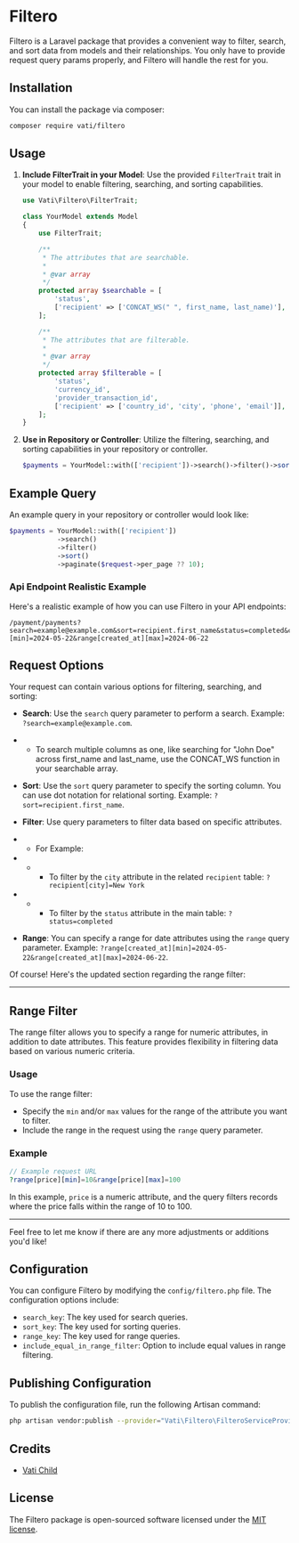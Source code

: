 # Filtero

Filtero is a Laravel package that provides a convenient way to filter, search, and sort data from models and their
relationships.
You only have to provide request query params properly, and Filtero will handle the rest for you.

## Installation

You can install the package via composer:

```bash
composer require vati/filtero
```

## Usage

1. **Include FilterTrait in your Model**: Use the provided `FilterTrait` trait in your model to enable filtering,
   searching, and sorting capabilities.

    ```php
    use Vati\Filtero\FilterTrait;

    class YourModel extends Model
    {
        use FilterTrait;

        /**
         * The attributes that are searchable.
         *
         * @var array
         */
        protected array $searchable = [
            'status',
            ['recipient' => ['CONCAT_WS(" ", first_name, last_name)'], 'currency' => ['code']],
        ];

        /**
         * The attributes that are filterable.
         *
         * @var array
         */
        protected array $filterable = [
            'status',
            'currency_id',
            'provider_transaction_id',
            ['recipient' => ['country_id', 'city', 'phone', 'email']],
        ];
    }
    ```

2. **Use in Repository or Controller**: Utilize the filtering, searching, and sorting capabilities in your repository or
   controller.

    ```php
    $payments = YourModel::with(['recipient'])->search()->filter()->sort()->paginate($request->per_page ?? 10);
    ```

## Example Query

An example query in your repository or controller would look like:

```php
$payments = YourModel::with(['recipient'])
            ->search()
            ->filter()
            ->sort()
            ->paginate($request->per_page ?? 10);
```

### Api Endpoint Realistic Example

Here's a realistic example of how you can use Filtero in your API endpoints:

```plaintext
/payment/payments?search=example@example.com&sort=recipient.first_name&status=completed&currency_id=3&currency[code]=CHF&range[created_at][min]=2024-05-22&range[created_at][max]=2024-06-22
```

## Request Options

Your request can contain various options for filtering, searching, and sorting:

- **Search**: Use the `search` query parameter to perform a search. Example: `?search=example@example.com`.
-
    - To search multiple columns as one, like searching for "John Doe" across first_name and last_name, use the
      CONCAT_WS function in your searchable array.
- **Sort**: Use the `sort` query parameter to specify the sorting column. You can use dot notation for relational
  sorting. Example: `?sort=recipient.first_name`.
- **Filter**: Use query parameters to filter data based on specific attributes.
-
    - For Example:
-
    -
        - To filter by the `city` attribute in the related `recipient` table: `?recipient[city]=New York`
-
    -
        - To filter by the `status` attribute in the main table: `?status=completed`

- **Range**: You can specify a range for date attributes using the `range` query parameter.
  Example: `?range[created_at][min]=2024-05-22&range[created_at][max]=2024-06-22`.

Of course! Here's the updated section regarding the range filter:

---

## Range Filter

The range filter allows you to specify a range for numeric attributes, in addition to date attributes. This feature
provides flexibility in filtering data based on various numeric criteria.

### Usage

To use the range filter:

- Specify the `min` and/or `max` values for the range of the attribute you want to filter.
- Include the range in the request using the `range` query parameter.

### Example

```php
// Example request URL
?range[price][min]=10&range[price][max]=100
```

In this example, `price` is a numeric attribute, and the query filters records where the price falls within the range of
10 to 100.


---

Feel free to let me know if there are any more adjustments or additions you'd like!

## Configuration

You can configure Filtero by modifying the `config/filtero.php` file. The configuration options include:

- `search_key`: The key used for search queries.
- `sort_key`: The key used for sorting queries.
- `range_key`: The key used for range queries.
- `include_equal_in_range_filter`: Option to include equal values in range filtering.

## Publishing Configuration

To publish the configuration file, run the following Artisan command:

```bash
php artisan vendor:publish --provider="Vati\Filtero\FilteroServiceProvider"
```

## Credits

- [Vati Child](https://github.com/vatichild)

## License

The Filtero package is open-sourced software licensed under the [MIT license](https://opensource.org/licenses/MIT).

